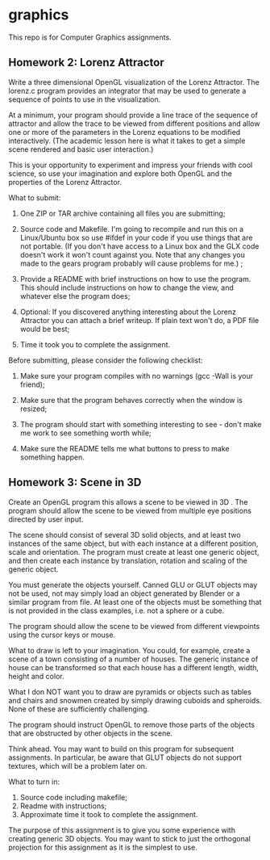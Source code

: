 # graphics
This repo is for Computer Graphics assignments.

## Homework 2: Lorenz Attractor
Write a three dimensional OpenGL visualization of the Lorenz Attractor. The
lorenz.c  program provides an integrator that may be used to generate a
sequence of points to use in the visualization.

At a minimum, your program should provide a line trace of the sequence of
attractor and allow the trace to be viewed from different positions and allow
one or more of the parameters in the Lorenz equations to be modified
interactively.  (The academic lesson here is what it takes to get a simple
scene rendered and basic user interaction.)

This is your opportunity to experiment and impress your friends with cool
science, so use your imagination and explore both OpenGL and the properties of
the Lorenz Attractor.

What to submit:

1) One ZIP or TAR archive containing all files you are submitting;

2) Source code and Makefile. I'm going to recompile and run this on a
Linux/Ubuntu box so use #ifdef in your code if you use things that are
not portable. (If you don't have access to a Linux box and the GLX code doesn't
work it won't count against you. Note that any changes you made to the gears
program probably will cause problems for me.) ;

3) Provide a README with brief instructions on how to use the program. This
should include instructions on how to change the view, and whatever else the
program does;

4) Optional: If you discovered anything interesting about the Lorenz Attractor
you can attach a brief writeup. If plain text won't do, a PDF file would be
best;

5) Time it took you to complete the assignment.

Before submitting, please consider the following checklist:

1) Make sure your program compiles with no warnings (gcc -Wall is your friend);

2) Make sure that the program behaves correctly when the window is resized;

3) The program should start with something interesting to see - don't make me
work to see something worth while;

4) Make sure the README tells me what buttons to press to make something
happen.

## Homework 3: Scene in 3D
Create an OpenGL program this allows a scene to be viewed in 3D . The program
should allow the scene to be viewed from multiple eye positions directed by
user input.

The scene should consist of several 3D solid objects, and at least two
instances of the same object, but with each instance at a different position,
scale and orientation. The program must create at least one generic object, and
then create each instance by translation, rotation and scaling of the generic
object.

You must generate the objects yourself.  Canned GLU or GLUT objects may not be
used, not may simply load an object generated by Blender or a similar program
from file.  At least one of the objects must be something that is not provided
in the class examples, i.e. not a sphere or a cube.

The program should allow the scene to be viewed from different viewpoints using
the cursor keys or mouse.

What to draw is left to your imagination. You could, for example, create a
scene of a town consisting of a number of houses. The generic instance of house
can be transformed so that each house has a different length, width, height and
color.

What I don NOT want you to draw are pyramids or objects such as tables and
chairs and snowmen created by simply drawing cuboids and spheroids.  None of
these are sufficiently challenging.

The program should instruct OpenGL to remove those parts of the objects that
are obstructed by other objects in the scene.

Think ahead. You may want to build on this program for subsequent assignments.
In particular, be aware that GLUT objects do not support textures, which will
be a problem later on.

What to turn in:
1) Source code including makefile;
2) Readme with instructions;
3) Approximate time it took to complete the assignment.

The purpose of this assignment is to give you some experience with creating
generic 3D objects. You may want to stick to just the orthogonal projection for
this assignment as it is the simplest to use.

